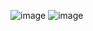 ![image](https://github.com/user-attachments/assets/0d946f82-bbf3-44ee-826f-507342eb690f)
![image](https://github.com/user-attachments/assets/759abb67-b408-47bf-a9a4-882d72cb0e11)

